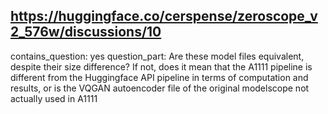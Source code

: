 ## https://huggingface.co/cerspense/zeroscope_v2_576w/discussions/10

contains_question: yes
question_part: Are these model files equivalent, despite their size difference? If not, does it mean that the A1111 pipeline is different from the Huggingface API pipeline in terms of computation and results, or is the VQGAN autoencoder file of the original modelscope not actually used in A1111